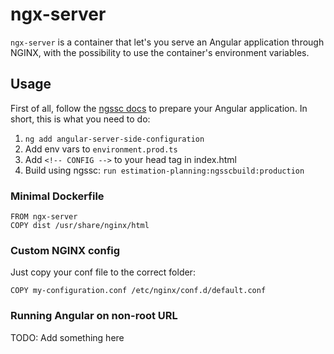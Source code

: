 # ngx-server

`ngx-server` is a container that let's you serve an Angular application through NGINX, with the 
possibility to use the container's environment variables.

## Usage

First of all, follow the [ngssc docs](https://github.com/kyubisation/angular-server-side-configuration) to prepare your Angular application.
In short, this is what you need to do:

1. `ng add angular-server-side-configuration`
1. Add env vars to `environment.prod.ts`
1. Add `<!-- CONFIG -->` to your head tag in index.html
1. Build using ngssc: `run estimation-planning:ngsscbuild:production`

### Minimal Dockerfile

```
FROM ngx-server
COPY dist /usr/share/nginx/html
```

### Custom NGINX config

Just copy your conf file to the correct folder:

```
COPY my-configuration.conf /etc/nginx/conf.d/default.conf
```

### Running Angular on non-root URL

TODO: Add something here
